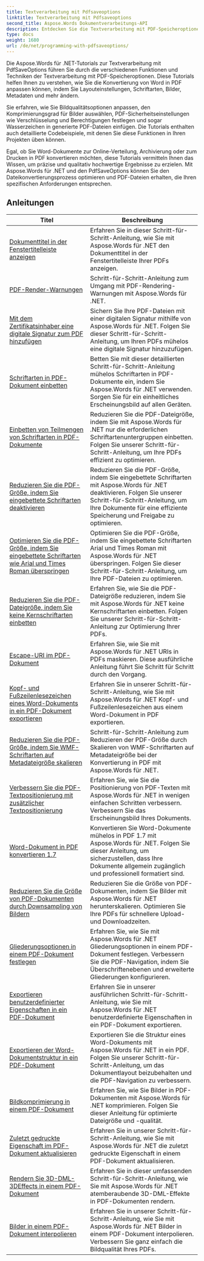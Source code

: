 ```yaml
---
title: Textverarbeitung mit Pdfsaveoptions
linktitle: Textverarbeitung mit Pdfsaveoptions
second_title: Aspose.Words Dokumentverarbeitungs-API
description: Entdecken Sie die Textverarbeitung mit PDF-Speicheroptionen in Aspose.Words für .NET. Erfahren Sie anhand von Schritt-für-Schritt-Tutorials und Beispielcode, wie Sie Word-Dokumente mit erweiterten Funktionen in PDF umwandeln.
type: docs
weight: 1680
url: /de/net/programming-with-pdfsaveoptions/
---
```

Die Aspose.Words für .NET-Tutorials zur Textverarbeitung mit PdfSaveOptions führen Sie durch die verschiedenen Funktionen und Techniken der Textverarbeitung mit PDF-Speicheroptionen. Diese Tutorials helfen Ihnen zu verstehen, wie Sie die Konvertierung von Word in PDF anpassen können, indem Sie Layouteinstellungen, Schriftarten, Bilder, Metadaten und mehr ändern.

Sie erfahren, wie Sie Bildqualitätsoptionen anpassen, den Komprimierungsgrad für Bilder auswählen, PDF-Sicherheitseinstellungen wie Verschlüsselung und Berechtigungen festlegen und sogar Wasserzeichen in generierte PDF-Dateien einfügen. Die Tutorials enthalten auch detaillierte Codebeispiele, mit denen Sie diese Funktionen in Ihren Projekten üben können.

Egal, ob Sie Word-Dokumente zur Online-Verteilung, Archivierung oder zum Drucken in PDF konvertieren möchten, diese Tutorials vermitteln Ihnen das Wissen, um präzise und qualitativ hochwertige Ergebnisse zu erzielen. Mit Aspose.Words für .NET und den PdfSaveOptions können Sie den Dateikonvertierungsprozess optimieren und PDF-Dateien erhalten, die Ihren spezifischen Anforderungen entsprechen.

 ## Anleitungen
| Titel | Beschreibung |
| --- | --- |
| [Dokumenttitel in der Fenstertitelleiste anzeigen](./display-doc-title-in-window-titlebar/) | Erfahren Sie in dieser Schritt-für-Schritt-Anleitung, wie Sie mit Aspose.Words für .NET den Dokumenttitel in der Fenstertitelleiste Ihrer PDFs anzeigen. |
| [PDF-Render-Warnungen](./pdf-render-warnings/) | Schritt-für-Schritt-Anleitung zum Umgang mit PDF-Rendering-Warnungen mit Aspose.Words für .NET. |
| [Mit dem Zertifikatsinhaber eine digitale Signatur zum PDF hinzufügen](./digitally-signed-pdf-using-certificate-holder/) | Sichern Sie Ihre PDF-Dateien mit einer digitalen Signatur mithilfe von Aspose.Words für .NET. Folgen Sie dieser Schritt-für-Schritt-Anleitung, um Ihren PDFs mühelos eine digitale Signatur hinzuzufügen. |
| [Schriftarten in PDF-Dokument einbetten](./embedded-all-fonts/) | Betten Sie mit dieser detaillierten Schritt-für-Schritt-Anleitung mühelos Schriftarten in PDF-Dokumente ein, indem Sie Aspose.Words für .NET verwenden. Sorgen Sie für ein einheitliches Erscheinungsbild auf allen Geräten. |
| [Einbetten von Teilmengen von Schriftarten in PDF-Dokumente](./embedded-subset-fonts/) | Reduzieren Sie die PDF-Dateigröße, indem Sie mit Aspose.Words für .NET nur die erforderlichen Schriftartenuntergruppen einbetten. Folgen Sie unserer Schritt-für-Schritt-Anleitung, um Ihre PDFs effizient zu optimieren. |
| [Reduzieren Sie die PDF-Größe, indem Sie eingebettete Schriftarten deaktivieren](./disable-embed-windows-fonts/) | Reduzieren Sie die PDF-Größe, indem Sie eingebettete Schriftarten mit Aspose.Words für .NET deaktivieren. Folgen Sie unserer Schritt-für-Schritt-Anleitung, um Ihre Dokumente für eine effiziente Speicherung und Freigabe zu optimieren. |
| [Optimieren Sie die PDF-Größe, indem Sie eingebettete Schriftarten wie Arial und Times Roman überspringen](./skip-embedded-arial-and-times-roman-fonts/) | Optimieren Sie die PDF-Größe, indem Sie eingebettete Schriftarten Arial und Times Roman mit Aspose.Words für .NET überspringen. Folgen Sie dieser Schritt-für-Schritt-Anleitung, um Ihre PDF-Dateien zu optimieren. |
| [Reduzieren Sie die PDF-Dateigröße, indem Sie keine Kernschriftarten einbetten](./avoid-embedding-core-fonts/) | Erfahren Sie, wie Sie die PDF-Dateigröße reduzieren, indem Sie mit Aspose.Words für .NET keine Kernschriftarten einbetten. Folgen Sie unserer Schritt-für-Schritt-Anleitung zur Optimierung Ihrer PDFs. |
| [Escape-URI im PDF-Dokument](./escape-uri/) | Erfahren Sie, wie Sie mit Aspose.Words für .NET URIs in PDFs maskieren. Diese ausführliche Anleitung führt Sie Schritt für Schritt durch den Vorgang. |
| [Kopf- und Fußzeilenlesezeichen eines Word-Dokuments in ein PDF-Dokument exportieren](./export-header-footer-bookmarks/) | Erfahren Sie in unserer Schritt-für-Schritt-Anleitung, wie Sie mit Aspose.Words für .NET Kopf- und Fußzeilenlesezeichen aus einem Word-Dokument in PDF exportieren. |
| [Reduzieren Sie die PDF-Größe, indem Sie WMF-Schriftarten auf Metadateigröße skalieren](./scale-wmf-fonts-to-metafile-size/) | Schritt-für-Schritt-Anleitung zum Reduzieren der PDF-Größe durch Skalieren von WMF-Schriftarten auf Metadateigröße bei der Konvertierung in PDF mit Aspose.Words für .NET. |
| [Verbessern Sie die PDF-Textpositionierung mit zusätzlicher Textpositionierung](./additional-text-positioning/) | Erfahren Sie, wie Sie die Positionierung von PDF-Texten mit Aspose.Words für .NET in wenigen einfachen Schritten verbessern. Verbessern Sie das Erscheinungsbild Ihres Dokuments. |
| [Word-Dokument in PDF konvertieren 1.7](./conversion-to-pdf-17/) | Konvertieren Sie Word-Dokumente mühelos in PDF 1.7 mit Aspose.Words für .NET. Folgen Sie dieser Anleitung, um sicherzustellen, dass Ihre Dokumente allgemein zugänglich und professionell formatiert sind. |
| [Reduzieren Sie die Größe von PDF-Dokumenten durch Downsampling von Bildern](./downsampling-images/) | Reduzieren Sie die Größe von PDF-Dokumenten, indem Sie Bilder mit Aspose.Words für .NET herunterskalieren. Optimieren Sie Ihre PDFs für schnellere Upload- und Downloadzeiten. |
| [Gliederungsoptionen in einem PDF-Dokument festlegen](./set-outline-options/) | Erfahren Sie, wie Sie mit Aspose.Words für .NET Gliederungsoptionen in einem PDF-Dokument festlegen. Verbessern Sie die PDF-Navigation, indem Sie Überschriftenebenen und erweiterte Gliederungen konfigurieren. |
| [Exportieren benutzerdefinierter Eigenschaften in ein PDF-Dokument](./custom-properties-export/) | Erfahren Sie in unserer ausführlichen Schritt-für-Schritt-Anleitung, wie Sie mit Aspose.Words für .NET benutzerdefinierte Eigenschaften in ein PDF-Dokument exportieren. |
| [Exportieren der Word-Dokumentstruktur in ein PDF-Dokument](./export-document-structure/) | Exportieren Sie die Struktur eines Word-Dokuments mit Aspose.Words für .NET in ein PDF. Folgen Sie unserer Schritt-für-Schritt-Anleitung, um das Dokumentlayout beizubehalten und die PDF-Navigation zu verbessern. |
| [Bildkomprimierung in einem PDF-Dokument](./image-compression/) | Erfahren Sie, wie Sie Bilder in PDF-Dokumenten mit Aspose.Words für .NET komprimieren. Folgen Sie dieser Anleitung für optimierte Dateigröße und -qualität. |
| [Zuletzt gedruckte Eigenschaft im PDF-Dokument aktualisieren](./update-last-printed-property/) | Erfahren Sie in unserer Schritt-für-Schritt-Anleitung, wie Sie mit Aspose.Words für .NET die zuletzt gedruckte Eigenschaft in einem PDF-Dokument aktualisieren. |
| [Rendern Sie 3D-DML-3DEffects in einem PDF-Dokument](./dml-3deffects-rendering/) | Erfahren Sie in dieser umfassenden Schritt-für-Schritt-Anleitung, wie Sie mit Aspose.Words für .NET atemberaubende 3D-DML-Effekte in PDF-Dokumenten rendern. |
| [Bilder in einem PDF-Dokument interpolieren](./interpolate-images/) | Erfahren Sie in unserer Schritt-für-Schritt-Anleitung, wie Sie mit Aspose.Words für .NET Bilder in einem PDF-Dokument interpolieren. Verbessern Sie ganz einfach die Bildqualität Ihres PDFs. |